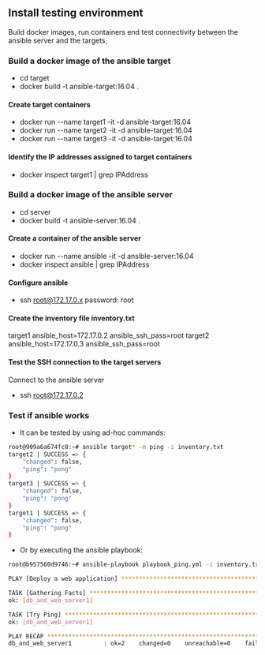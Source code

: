 ## Install testing environment

Build docker images, run containers end test connectivity between the ansible server and the targets,

### Build a docker image of the ansible target
- cd target
- docker build -t ansible-target:16.04 .

#### Create target containers
- docker run --name target1 -it -d ansible-target:16.04
- docker run --name target2 -it -d ansible-target:16.04
- docker run --name target3 -it -d ansible-target:16.04

#### Identify the IP addresses assigned to target containers
- docker inspect target1 | grep IPAddress

### Build a docker image of the ansible server
- cd server
- docker build -t ansible-server:16.04 .
 
#### Create a container of the ansible server
- docker run --name ansible -it -d ansible-server:16.04
- docker inspect ansible | grep IPAddress

#### Configure ansible
- ssh root@172.17.0.x
password: root

#### Create the inventory file inventory.txt
target1 ansible_host=172.17.0.2 ansible_ssh_pass=root
target2 ansible_host=172.17.0.3 ansible_ssh_pass=root

#### Test the SSH connection to the target servers
Connect to the ansible server
- ssh root@172.17.0.2

### Test if ansible works

- It can be tested by using ad-hoc commands:
```sh
root@909a6a674fc8:~# ansible target* -m ping -i inventory.txt
target2 | SUCCESS => {
    "changed": false,
    "ping": "pong"
}
target3 | SUCCESS => {
    "changed": false,
    "ping": "pong"
}
target1 | SUCCESS => {
    "changed": false,
    "ping": "pong"
}
```

- Or by executing the ansible playbook:
```sh
root@b957560d9746:~# ansible-playbook playbook_ping.yml -i inventory.txt

PLAY [Deploy a web application] ******************************************************************************************************************************************************************

TASK [Gathering Facts] ***************************************************************************************************************************************************************************
ok: [db_and_web_server1]

TASK [Try Ping] **********************************************************************************************************************************************************************************
ok: [db_and_web_server1]

PLAY RECAP ***************************************************************************************************************************************************************************************
db_and_web_server1         : ok=2    changed=0    unreachable=0    failed=0
```
